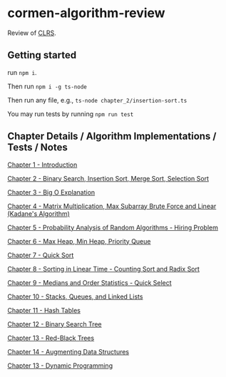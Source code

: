 # cormen-algorithm-review

Review of [CLRS](https://www.amazon.com/Introduction-Algorithms-3rd-MIT-Press/dp/0262033844/ref=sr_1_5?crid=1C68A4GUG6GMH&keywords=clrs&qid=1658133407&sprefix=clrs%2Caps%2C265&sr=8-5).

## Getting started

run `npm i`.

Then run `npm i -g ts-node`

Then run any file, e.g., `ts-node chapter_2/insertion-sort.ts`

You may run tests by running `npm run test`

## Chapter Details / Algorithm Implementations / Tests / Notes

[Chapter 1 - Introduction](https://github.com/joeldmyers/cormen-algorithm-review/blob/main/chapter_01)

[Chapter 2 - Binary Search, Insertion Sort, Merge Sort, Selection Sort](https://github.com/joeldmyers/cormen-algorithm-review/blob/main/chapter_02)

[Chapter 3 - Big O Explanation](https://github.com/joeldmyers/cormen-algorithm-review/blob/main/chapter_03)

[Chapter 4 - Matrix Multiplication, Max Subarray Brute Force and Linear (Kadane's Algorithm)](https://github.com/joeldmyers/cormen-algorithm-review/blob/main/chapter_04)

[Chapter 5 - Probability Analysis of Random Algorithms - Hiring Problem](https://github.com/joeldmyers/cormen-algorithm-review/blob/main/chapter_05)

[Chapter 6 - Max Heap, Min Heap, Priority Queue](https://github.com/joeldmyers/cormen-algorithm-review/blob/main/chapter_06)

[Chapter 7 - Quick Sort](https://github.com/joeldmyers/cormen-algorithm-review/blob/main/chapter_07)

[Chapter 8 - Sorting in Linear Time - Counting Sort and Radix Sort](https://github.com/joeldmyers/cormen-algorithm-review/blob/main/chapter_08)

[Chapter 9 - Medians and Order Statistics - Quick Select](https://github.com/joeldmyers/cormen-algorithm-review/blob/main/chapter_09)

[Chapter 10 - Stacks, Queues, and Linked Lists](https://github.com/joeldmyers/cormen-algorithm-review/blob/main/chapter_10)

[Chapter 11 - Hash Tables](https://github.com/joeldmyers/cormen-algorithm-review/blob/main/chapter_10)

[Chapter 12 - Binary Search Tree](https://github.com/joeldmyers/cormen-algorithm-review/blob/main/chapter_12)

[Chapter 13 - Red-Black Trees](https://github.com/joeldmyers/cormen-algorithm-review/blob/main/chapter_13)

[Chapter 14 - Augmenting Data Structures](https://github.com/joeldmyers/cormen-algorithm-review/blob/main/chapter_14)

[Chapter 13 - Dynamic Programming](https://github.com/joeldmyers/cormen-algorithm-review/blob/main/chapter_15)
